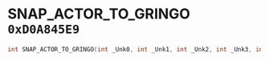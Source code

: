# SNAP_ACTOR_TO_GRINGO `0xD0A845E9`

```cpp
int SNAP_ACTOR_TO_GRINGO(int _Unk0, int _Unk1, int _Unk2, int _Unk3, int _Unk4, int _Unk5);
```